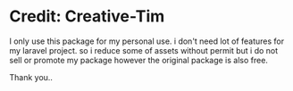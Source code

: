 # Credit: Creative-Tim
I only use this package for my personal use. i don't need lot of features for my laravel project.
so i reduce some of assets without permit but i do not sell or promote my package however the original package is also free.

Thank you..
